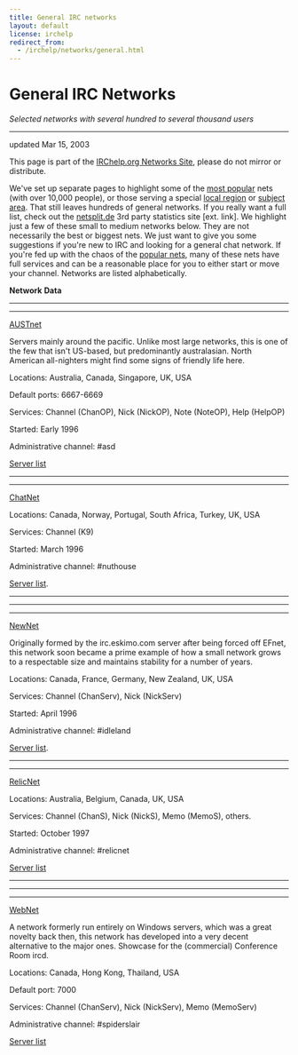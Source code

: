 ```yaml
---
title: General IRC networks
layout: default
license: irchelp
redirect_from:
  - /irchelp/networks/general.html
---
```


# General IRC Networks

_Selected networks with several hundred to several thousand users_

--------------------------------------------------------------------------------

updated Mar 15, 2003

This page is part of the [IRChelp.org Networks Site](http://www.irchelp.org/irchelp/networks/), please do not mirror or distribute.

We've set up separate pages to highlight some of the [most popular](popular.html) nets (with over 10,000 people), or those serving a special [local region](local.html) or [subject area](subject.html). That still leaves hundreds of general networks. If you really want a full list, check out the [netsplit.de](http://irc.netsplit.de/networks/) 3rd party statistics site [ext. link]. We highlight just a few of these small to medium networks below. They are not necessarily the best or biggest nets. We just want to give you some suggestions if you're new to IRC and looking for a general chat network. If you're fed up with the chaos of the [popular nets](popular.html), many of these nets have full services and can be a reasonable place for you to either start or move your channel. Networks are listed alphabetically.

**Network** **Data**

--------------------------------------------------------------------------------

--------------------------------------------------------------------------------

[AUSTnet](http://www.austnet.org/)

Servers mainly around the pacific. Unlike most large networks, this is one of the few that isn't US-based, but predominantly australasian. North American all-nighters might find some signs of friendly life here.

Locations: Australia, Canada, Singapore, UK, USA

Default ports: 6667-6669

Services: Channel (ChanOP), Nick (NickOP), Note (NoteOP), Help (HelpOP)

Started: Early 1996

Administrative channel: #asd

[Server list](http://www.austnet.org/servers/index.html)

--------------------------------------------------------------------------------

--------------------------------------------------------------------------------

[ChatNet](http://www.chatnet.org/)

Locations: Canada, Norway, Portugal, South Africa, Turkey, UK, USA

Services: Channel (K9)

Started: March 1996

Administrative channel: #nuthouse

[Server list](http://www.chatnet.org/Servers.html).

--------------------------------------------------------------------------------

--------------------------------------------------------------------------------

--------------------------------------------------------------------------------

[NewNet](http://www.newnet.net/)

Originally formed by the irc.eskimo.com server after being forced off EFnet, this network soon became a prime example of how a small network grows to a respectable size and maintains stability for a number of years.

Locations: Canada, France, Germany, New Zealand, UK, USA

Services: Channel (ChanServ), Nick (NickServ)

Started: April 1996

Administrative channel: #idleland

[Server list](http://www.newnet.net/serverlist.php).

--------------------------------------------------------------------------------

--------------------------------------------------------------------------------

[RelicNet](http://www.relic.net/)

Locations: Australia, Belgium, Canada, UK, USA

Services: Channel (ChanS), Nick (NickS), Memo (MemoS), others.

Started: October 1997

Administrative channel: #relicnet

[Server list](http://www.relic.net/servers.htm)

--------------------------------------------------------------------------------

--------------------------------------------------------------------------------

--------------------------------------------------------------------------------

[WebNet](http://www.webchat.org/)

A network formerly run entirely on Windows servers, which was a great novelty back then, this network has developed into a very decent alternative to the major ones. Showcase for the (commercial) Conference Room ircd.

Locations: Canada, Hong Kong, Thailand, USA

Default port: 7000

Services: Channel (ChanServ), Nick (NickServ), Memo (MemoServ)

Administrative channel: #spiderslair

[Server list](http://www.webchat.org/servers.html)
